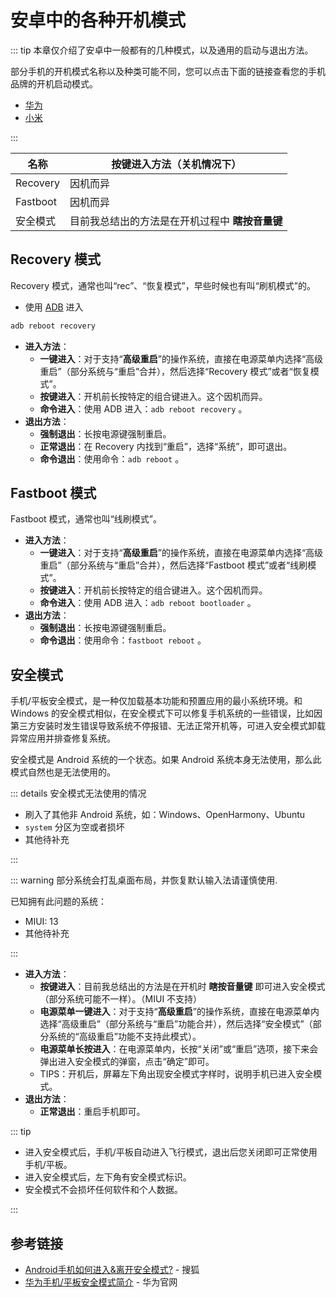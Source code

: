 # 安卓中的各种开机模式

::: tip
本章仅介绍了安卓中一般都有的几种模式，以及通用的启动与退出方法。

部分手机的开机模式名称以及种类可能不同，您可以点击下面的链接查看您的手机品牌的开机启动模式。

- [华为](./huawei.md)
- [小米](./xiaomi.md)

:::

<!--@include: ./tips.md -->

| 名称     | 按键进入方法（关机情况下）                      |
| -------- | ----------------------------------------------- |
| Recovery | 因机而异                                        |
| Fastboot | 因机而异                                        |
| 安全模式 | 目前我总结出的方法是在开机过程中 **瞎按音量键** |

## Recovery 模式

Recovery 模式，通常也叫“rec”、“恢复模式”，早些时候也有叫“刷机模式”的。

- 使用 [ADB](/tools/index.md#adb) 进入

``` bash
adb reboot recovery
```

- **进入方法**：
  - **一键进入**：对于支持“**高级重启**”的操作系统，直接在电源菜单内选择“高级重启”（部分系统与“重启”合并），然后选择“Recovery 模式”或者“恢复模式”。
  - **按键进入**：开机前长按特定的组合键进入。这个因机而异。
  - **命令进入**：使用 ADB 进入：`adb reboot recovery` 。
- **退出方法**：
  - **强制退出**：长按电源键强制重启。
  - **正常退出**：在 Recovery 内找到“重启”，选择“系统”，即可退出。
  - **命令退出**：使用命令：`adb reboot` 。

## Fastboot 模式

Fastboot 模式，通常也叫“线刷模式”。

- **进入方法**：
  - **一键进入**：对于支持“**高级重启**”的操作系统，直接在电源菜单内选择“高级重启”（部分系统与“重启”合并），然后选择“Fastboot 模式”或者“线刷模式”。
  - **按键进入**：开机前长按特定的组合键进入。这个因机而异。
  - **命令进入**：使用 ADB 进入：`adb reboot bootloader` 。
- **退出方法**：
  - **强制退出**：长按电源键强制重启。
  - **命令退出**：使用命令：`fastboot reboot` 。

## 安全模式

手机/平板安全模式，是一种仅加载基本功能和预置应用的最小系统环境。和 Windows 的安全模式相似，在安全模式下可以修复手机系统的一些错误，比如因第三方安装时发生错误导致系统不停报错、无法正常开机等，可进入安全模式卸载异常应用并排查修复系统。

安全模式是 Android 系统的一个状态。如果 Android 系统本身无法使用，那么此模式自然也是无法使用的。

::: details 安全模式无法使用的情况

- 刷入了其他非 Android 系统，如：Windows、OpenHarmony、Ubuntu
- `system` 分区为空或者损坏
- 其他待补充

:::

::: warning
部分系统会打乱桌面布局，并恢复默认输入法请谨慎使用.

已知拥有此问题的系统：

- MIUI: 13
- 其他待补充

:::

- **进入方法**：
  - **按键进入**：目前我总结出的方法是在开机时 **瞎按音量键** 即可进入安全模式（部分系统可能不一样）。（MIUI 不支持）
  - **电源菜单一键进入**：对于支持“**高级重启**”的操作系统，直接在电源菜单内选择“高级重启”（部分系统与“重启”功能合并），然后选择“安全模式”（部分系统的“高级重启”功能不支持此模式）。
  - **电源菜单长按进入**：在电源菜单内，长按“关闭”或“重启”选项，接下来会弹出进入安全模式的弹窗，点击“确定”即可。
  - TIPS：开机后，屏幕左下角出现安全模式字样时，说明手机已进入安全模式。
- **退出方法**：
  - **正常退出**：重启手机即可。

::: tip

- 进入安全模式后，手机/平板自动进入飞行模式，退出后您关闭即可正常使用手机/平板。
- 进入安全模式后，左下角有安全模式标识。
- 安全模式不会损坏任何软件和个人数据。

:::

## 参考链接

- [Android手机如何进入&离开安全模式?](https://www.sohu.com/a/214393059_99967531) - 搜狐
- [华为手机/平板安全模式简介](https://consumer.huawei.com/cn/support/content/zh-cn00737976/) - 华为官网
